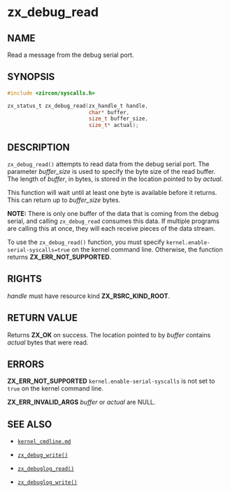 # zx_debug_read

## NAME

<!-- Updated by update-docs-from-fidl, do not edit. -->

Read a message from the debug serial port.

## SYNOPSIS

<!-- Updated by update-docs-from-fidl, do not edit. -->

```c
#include <zircon/syscalls.h>

zx_status_t zx_debug_read(zx_handle_t handle,
                          char* buffer,
                          size_t buffer_size,
                          size_t* actual);
```

## DESCRIPTION

`zx_debug_read()` attempts to read data from the debug serial port.
The parameter *buffer_size* is used to specify the byte size of the read buffer.
The length of *buffer*, in bytes, is stored in the location pointed to by
*actual*.

This function will wait until at least one byte is available before it returns.
This can return up to *buffer_size* bytes.

**NOTE:** There is only one buffer of the data that is coming from the debug
serial, and calling `zx_debug_read` consumes this data. If multiple programs are calling
this at once, they will each receive pieces of the data stream.


To use the `zx_debug_read()` function, you must specify
`kernel.enable-serial-syscalls=true` on the kernel command line. Otherwise,
the function returns **ZX_ERR_NOT_SUPPORTED**.

## RIGHTS

<!-- Updated by update-docs-from-fidl, do not edit. -->

*handle* must have resource kind **ZX_RSRC_KIND_ROOT**.

## RETURN VALUE

Returns **ZX_OK** on success. The location pointed to by *buffer* contains
*actual* bytes that were read.

## ERRORS

**ZX_ERR_NOT_SUPPORTED**  `kernel.enable-serial-syscalls` is not set to `true`
on the kernel command line.

**ZX_ERR_INVALID_ARGS**  *buffer* or *actual* are NULL.

## SEE ALSO

 - [`kernel_cmdline.md`](/docs/reference/kernel/kernel_cmdline.md)

 - [`zx_debug_write()`]
 - [`zx_debuglog_read()`]
 - [`zx_debuglog_write()`]

<!-- References updated by update-docs-from-fidl, do not edit. -->

[`zx_debug_write()`]: debug_write.md
[`zx_debuglog_read()`]: debuglog_read.md
[`zx_debuglog_write()`]: debuglog_write.md
